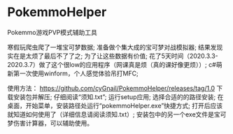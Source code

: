 # PokemmoHelper
Pokemmo游戏PVP模式辅助工具

寒假玩爬虫爬了一堆宝可梦数据;
准备做个集大成的宝可梦对战模拟器;
结果发现实在是太烦了最后不了了之;
为了让这些数据有价值;
花了5天时间（2020.3.3-2020.3.7）做了这个很low的应用程序（网课真是烦（真的课好像更烦））;
c#萌新第一次使用winform，个人感觉体验吊打MFC;

使用方法：
https://github.com/cyGnail/PokemmoHelper/releases/tag/1.0 下载安装包并解压;
仔细阅读“须知.txt”;
运行setup应用;
选择合适的的路径安装;
在桌面，开始菜单，安装路径处运行“pokemmoHelper.exe”快捷方式;
打开后应该就知道如何使用了（详细信息请阅读须知.txt）;
安装包中的另一个exe文件是宝可梦伤害计算器，可以辅助使用。
